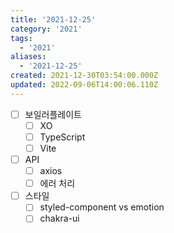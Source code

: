```yaml
---
title: '2021-12-25'
category: '2021'
tags:
  - '2021'
aliases:
  - '2021-12-25'
created: 2021-12-30T03:54:00.000Z
updated: 2022-09-06T14:00:06.110Z
---
```


<Metadata />

- [ ] 보일러플레이트
  - [ ] XO
  - [ ] TypeScript
  - [ ] Vite
- [ ] API
  - [ ] axios
  - [ ] 에러 처리
- [ ] 스타일
  - [ ] styled-component vs emotion
  - [ ] chakra-ui
